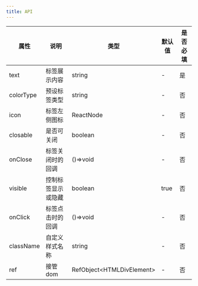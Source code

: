 ```yaml
---    
title: API
---
```

| 属性 | 说明 | 类型 | 默认值 | 是否必填 |
| --- | --- | --- | --- | --- |
| text | 标签展示内容 | string | - | 是 |
| colorType | 预设标签类型 | string | - | 否 |
| icon | 标签左侧图标 | ReactNode | - | 否 |
| closable | 是否可关闭 | boolean | - | 否 |
| onClose | 标签关闭时的回调 | ()=>void | - | 否 |
| visible | 控制标签显示或隐藏 | boolean | true | 否 |
| onClick | 标签点击时的回调 | ()=>void | - | 否 |
| className | 自定义样式名称 | string | - | 否 |
| ref | 接管dom | RefObject\<HTMLDivElement\> | - | 否 |
